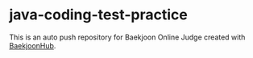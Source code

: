 # java-coding-test-practice
This is an auto push repository for Baekjoon Online Judge created with [BaekjoonHub](https://github.com/BaekjoonHub/BaekjoonHub).
